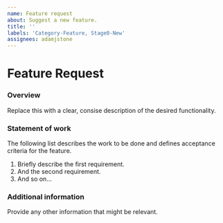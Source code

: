 ```yaml
---
name: Feature request
about: Suggest a new feature.
title: ''
labels: 'Category-Feature, Stage0-New'
assignees: adamjstone
---
```


# Feature Request

### Overview

Replace this with a clear, consise description of the desired functionality.

### Statement of work

The following list describes the work to be done and defines acceptance criteria for the feature.

1. Briefly describe the first requirement.
2. And the second requirement.
3. And so on...

### Additional information

Provide any other information that might be relevant.
